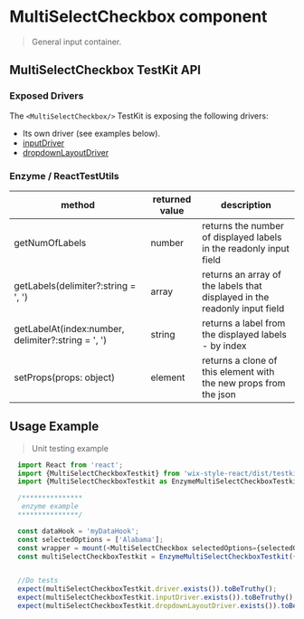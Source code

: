 # MultiSelectCheckbox component

> General input container.

## MultiSelectCheckbox TestKit API

### Exposed Drivers
The `<MultiSelectCheckbox/>` TestKit is exposing the following drivers:
* Its own driver (see examples below).
* [inputDriver](https://wix-wix-style-react.surge.sh/?selectedKind=Core&selectedStory=Input&full=0&down=0&left=1&panelRight=0)
* [dropdownLayoutDriver](https://wix-wix-style-react.surge.sh/?selectedKind=Core&selectedStory=DropdownLayout&full=0&down=0&left=1&panelRight=0)


### Enzyme / ReactTestUtils
| method | returned value | description |
|--------|----------------|-------------|
| getNumOfLabels | number | returns the number of displayed labels in the readonly input field |
| getLabels(delimiter?:string = ', ') | array | returns an array of the labels that displayed in the readonly input field |
| getLabelAt(index:number, delimiter?:string = ', ') | string | returns a label from the displayed labels - by index |
| setProps(props: object) | element | returns a clone of this element with the new props from the json |

## Usage Example

> Unit testing example

```javascript
  import React from 'react';
  import {MultiSelectCheckboxTestkit} from 'wix-style-react/dist/testkit';
  import {MultiSelectCheckboxTestkit as EnzymeMultiSelectCheckboxTestkit} from 'wix-style-react/dist/testkit/enzyme';

  /***************
   enzyme example
  ***************/

  const dataHook = 'myDataHook';
  const selectedOptions = ['Alabama'];
  const wrapper = mount(<MultiSelectCheckbox selectedOptions={selectedOptions} dataHook={dataHook}/>);
  const multiSelectCheckboxTestkit = EnzymeMultiSelectCheckboxTestkit({wrapper, dataHook});


  //Do tests
  expect(multiSelectCheckboxTestkit.driver.exists()).toBeTruthy();
  expect(multiSelectCheckboxTestkit.inputDriver.exists()).toBeTruthy();
  expect(multiSelectCheckboxTestkit.dropdownLayoutDriver.exists()).toBeTruthy();
```
